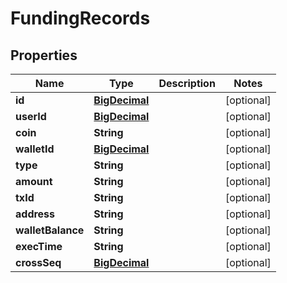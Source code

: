 
# FundingRecords

## Properties
Name | Type | Description | Notes
------------ | ------------- | ------------- | -------------
**id** | [**BigDecimal**](BigDecimal.md) |  |  [optional]
**userId** | [**BigDecimal**](BigDecimal.md) |  |  [optional]
**coin** | **String** |  |  [optional]
**walletId** | [**BigDecimal**](BigDecimal.md) |  |  [optional]
**type** | **String** |  |  [optional]
**amount** | **String** |  |  [optional]
**txId** | **String** |  |  [optional]
**address** | **String** |  |  [optional]
**walletBalance** | **String** |  |  [optional]
**execTime** | **String** |  |  [optional]
**crossSeq** | [**BigDecimal**](BigDecimal.md) |  |  [optional]



